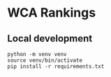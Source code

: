 # WCA Rankings

## Local development

```
python -m venv venv
source venv/bin/activate
pip install -r requirements.txt
```
